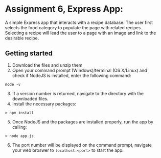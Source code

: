 # Assignment 6, Express App:
A simple Express app that interacts with a recipe database. The user first selects the food category to populate the page with related recipes. Selecting a recipe will lead the user to a page with an image and link to the desirable recipe.

## Getting started

1. Download the files and unzip them
2. Open your command prompt (Windows)/terminal (OS X/Linux) and check if NodeJS is installed, enter the following command:
```
node -v
```
3. If a version number is returned, navigate to the directory with the downloaded files. 
4. Install the necessary packages:
```
> npm install
```
5. Once NodeJS and the packages are installed properly, run the app by calling:
```
> node app.js
```
6. The port number will be displayed on the command prompt, navigate your web broswer to ```localhost:<port>``` to start the app.